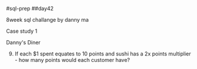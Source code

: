 #sql-prep
##day42

8week sql challange by danny ma

Case study 1

Danny's Diner

9.  If each $1 spent equates to 10 points and sushi has a 2x points multiplier - how many points would each customer have?
